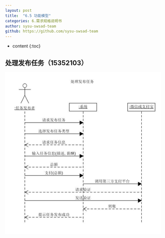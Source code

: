 ```yaml
---
layout: post
title:  "6.5 功能模型"
categories: 6.需求规格说明书
author: sysu-swsad-team
github: https://github.com/sysu-swsad-team
---
```


* content
{:toc}

## 处理发布任务（15352103）
<img src="https://github.com/sysu-swsad-team/sysu-swsad-team.github.io/raw/master/_posts/images/UML/系统顺序图_发布任务.jpg" alt="系统顺序图_发布任务" />